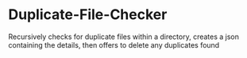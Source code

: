 # Duplicate-File-Checker
Recursively checks for duplicate files within a directory, creates a json containing the details, then offers to delete any duplicates found
